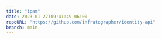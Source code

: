 ```yaml
---
title: "ipam"
date: 2023-01-27T09:41:49-06:00
repoURL: "https://github.com/infratographer/identity-api"
branch: main
---
```

